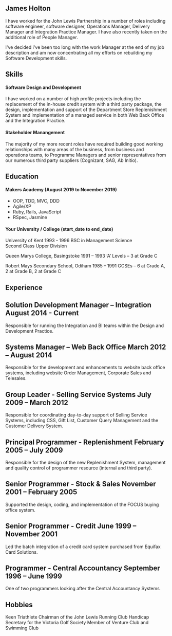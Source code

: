 ## James Holton

I have worked for the John Lewis Partnership in a number of roles including software engineer, software designer, Operations Manager, Delivery Manager and Integration Practice Manager.  I have also recently taken on the additional role of People Manager.

I've decided i've been too long with the work Manager at the end of my job description and am now concentrating all my efforts on rebuilding my Software Development skills.

## Skills


#### Software Design and Development

I have worked on a number of high profile projects including the replacement of the in-house credit system with a third party package, the design, implementation and support of the Department Store Replenishment System and implementation of a managed service in both Web Back Office and the Integration Practice.

#### Stakeholder Manangement

The majority of my more recent roles have required building good working relationships with many areas of the business, from business and operations teams, to Programme Managers and senior representatives from our numerous third party suppliers (Cognizant, SAG, Ab Initio).

## Education

#### Makers Academy (August 2019 to November 2019)

- OOP, TDD, MVC, DDD
- Agile/XP
- Ruby, Rails, JavaScript
- RSpec, Jasmine

#### Your University / College (start_date to end_date)

University of Kent								                            1993 - 1996
BSC in Management Science	
Second Class Upper Division
 
Queen Marys College, Basingstoke		                          1991 – 1993
‘A’ Levels – 3 at Grade C

Robert Mays Secondary School, Odiham                          1985 – 1991 
GCSEs – 6 at Grade A, 2 at Grade B, 2 at Grade C	


## Experience

## Solution Development Manager – Integration                   August 2014 - Current  
Responsible for running the Integration and BI teams within the Design and Development Practice.

## Systems Manager – Web Back Office	                          March 2012 – August 2014  
Responsible for the development and enhancements to website back office systems, including website Order Management, Corporate Sales and Telesales.

## Group Leader - Selling Service Systems			                  July 2009 – March 2012 
Responsible for coordinating day-to-day support of Selling Service Systems, including CSS, Gift List, Customer Query Management and the Customer Delivery System.

## Principal Programmer - Replenishment			                    February 2005 – July 2009 
Responsible for the design of the new Replenishment System, management and quality control of programmer resource (internal and third party).

## Senior Programmer - Stock & Sales				                    November 2001 – February 2005
Supported the design, coding, and implementation of the FOCUS buying office system.

## Senior Programmer - Credit				                            June 1999 – November 2001
Led the batch integration of a credit card system purchased from Equifax Card Solutions.

## Programmer - Central Accountancy				                      September 1996 – June 1999
One of two programmers looking after the Central Accountancy Systems 



## Hobbies

Keen Triathlete
Chairman of the John Lewis Running Club
Handicap Secretary for the Victoria Golf Society
Member of Venture Club and Swimming Club


